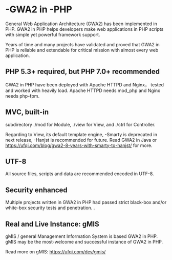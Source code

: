 
# -GWA2 in -PHP

General Web Application Architecture (GWA2) has been implemented in PHP.
GWA2 in PHP helps developers make web applications in PHP scripts with simple yet powerful framework support.

Years of time and many projects have validated and proved that GWA2 in PHP is reliable and extendable for critical mission with almost every web application.

## PHP 5.3+ required, but PHP 7.0+ recommended

GWA2 in PHP have been deployed with Apache HTTPD and Nginx， tested and worked with heavily load.
  Apache HTTPD needs mod_php
  and Nginx needs php-fpm.

## MVC, built-in

subdirectory ./mod for Module, ./view for View, and ./ctrl for Controller.

  Regarding to View, its default template engine,
    -Smarty is deprecated in next release, 
    -Hanjst is recommended for future. 
    Read GWA2 in Java or https://ufqi.com/blog/gwa2-8-years-with-smarty-to-hanjst/ for more.


## UTF-8

All source files, scripts and data are recommended encoded in UTF-8.


## Security enhanced

Multiple projects written in GWA2 in PHP had passed strict black-box and/or white-box security tests and penetration.
.


## Real and Live Instance: gMIS 

gMIS / general Management Information System is based GWA2 in PHP.
gMIS may be the most-welcome and successful instance of GWA2 in PHP.

Read more on gMIS: https://ufqi.com/dev/gmis/



